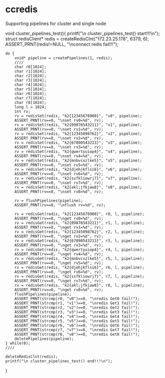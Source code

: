 
# ccredis
Supporting pipelines for cluster and single node


void cluster_pipelines_test(){
	printf("\n cluster_pipelines_test() start!!!\n");
	struct redisClient* redis = createRedisClnt("172.23.25.178", 6379, 6);
	ASSERT_PRNT(redis!=NULL, "\nconnect redis fail!!!");

	do {
		void* pipeline = createPipelines(1, redis);
		////
		char r0[1024];
		char r1[1024];
		char r2[1024];
		char r3[1024];
		char r4[1024];
		char r5[1024];
		char r6[1024];
		char r7[1024];
		char r8[1024];
		long l = 1024;
		int rv; 
		rv = redisSet(redis, "k2{12345678900}", "v0", pipeline);
		ASSERT_PRNT(rv==0, "\nset rv0=%d", rv);
		rv = redisSet(redis, "k2{09876543211}", "v1", pipeline);
		ASSERT_PRNT(rv==0, "\nset rv1=%d", rv);
		rv = redisSet(redis, "k2{12345098762}", "v2", pipeline);
		ASSERT_PRNT(rv==0, "\nset rv2=%d", rv);
		rv = redisSet(redis, "k2{67890543213}", "v3", pipeline);
		ASSERT_PRNT(rv==0, "\nset rv3=%d", rv);
		rv = redisSet(redis, "k2{qwertyuiop4}", "v4", pipeline);
		ASSERT_PRNT(rv==0, "\nset rv4=%d", rv);
		rv = redisSet(redis, "k2{mnbvcxzlke5}", "v5", pipeline);
		ASSERT_PRNT(rv==0, "\nset rv5=%d", rv);
		rv = redisSet(redis, "k2{djehjkflsi6}", "v6", pipeline);
		ASSERT_PRNT(rv==0, "\nset rv6=%d", rv);
		rv = redisSet(redis, "k2{ssfkliowrj7}", "v7", pipeline);
		ASSERT_PRNT(rv==0, "\nset rv7=%d", rv);
		rv = redisSet(redis, "k2{akl;jfkjaw8}", "v8", pipeline);
		ASSERT_PRNT(rv==0, "\nset rv8=%d", rv);

		rv = flushPipelines(pipeline);
		ASSERT_PRNT(rv==0, "\nflush rv=%d", rv);

		rv = redisGet(redis, "k2{12345678900}", r0, l, pipeline);
		ASSERT_PRNT(rv==0, "\nget rv0=%d", rv);
		rv = redisGet(redis, "k2{09876543211}", r1, l, pipeline);
		ASSERT_PRNT(rv==0, "\nget rv1=%d", rv);
		rv = redisGet(redis, "k2{12345098762}", r2, l, pipeline);
		ASSERT_PRNT(rv==0, "\nget rv2=%d", rv);
		rv = redisGet(redis, "k2{67890543213}", r3, l, pipeline);
		ASSERT_PRNT(rv==0, "\nget rv3=%d", rv);
		rv = redisGet(redis, "k2{qwertyuiop4}", r4, l, pipeline);
		ASSERT_PRNT(rv==0, "\nget rv4=%d", rv);
		rv = redisGet(redis, "k2{mnbvcxzlke5}", r5, l, pipeline);
		ASSERT_PRNT(rv==0, "\nget rv5=%d", rv);
		rv = redisGet(redis, "k2{djehjkflsi6}", r6, l, pipeline);
		ASSERT_PRNT(rv==0, "\nget rv6=%d", rv);
		rv = redisGet(redis, "k2{ssfkliowrj7}", r7, l, pipeline);
		ASSERT_PRNT(rv==0, "\nget rv7=%d", rv);
		rv = redisGet(redis, "k2{akl;jfkjaw8}", r8, l, pipeline);
		ASSERT_PRNT(rv==0, "\nget rv8=%d", rv);
		flushPipelines(pipeline);
		ASSERT_PRNT(strcmp(r0, "v0")==0, "\nredis Get0 fail!");
		ASSERT_PRNT(strcmp(r1, "v1")==0, "\nredis Get1 fail!");
		ASSERT_PRNT(strcmp(r2, "v2")==0, "\nredis Get2 fail!");
		ASSERT_PRNT(strcmp(r3, "v3")==0, "\nredis Get3 fail!");
		ASSERT_PRNT(strcmp(r4, "v4")==0, "\nredis Get4 fail!");
		ASSERT_PRNT(strcmp(r5, "v5")==0, "\nredis Get5 fail!");
		ASSERT_PRNT(strcmp(r6, "v6")==0, "\nredis Get6 fail!");
		ASSERT_PRNT(strcmp(r7, "v7")==0, "\nredis Get7 fail!");
		ASSERT_PRNT(strcmp(r8, "v8")==0, "\nredis Get8 fail!");
		deletePipelines(pipeline);	
	} while(0);
	////
	
	deleteRedisClnt(redis);
	printf("\n cluster_pipelines_test() end!!!\n");
}
